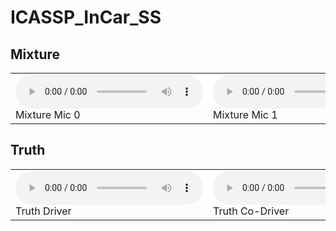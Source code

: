 # ICASSP_InCar_SS



## Mixture

<table>
  <tr>
    <td>
      <audio controls>
        <source src="./Audio_samples/MusicTruth_0_set1.wav" type="audio/mpeg">
      </audio>
      <figcaption> Mixture Mic 0 </figcaption>
    </td>
    <td>
      <audio controls>
        <source src="audio2.mp3" type="audio/mpeg">
        Your browser does not support the audio element.
      </audio>
      <figcaption> Mixture Mic 1 </figcaption>
    </td>
    <td>
      <audio controls>
        <source src="audio3.mp3" type="audio/mpeg">
        Your browser does not support the audio element.
      </audio>
      <figcaption> Mixture Mic 2 </figcaption>
    </td>
    <td>
      <audio controls>
        <source src="audio4.mp3" type="audio/mpeg">
        Your browser does not support the audio element.
      </audio>
      <figcaption> Mixture Mic 3 </figcaption>
    </td>
  </tr>
</table>

## Truth

<table>
  <tr>
    <td>
      <audio controls>
        <source src="audio1.mp3" type="audio/mpeg">
        Your browser does not support the audio element.
      </audio>
      <figcaption> Truth Driver </figcaption>
    </td>
    <td>
      <audio controls>
        <source src="audio2.mp3" type="audio/mpeg">
        Your browser does not support the audio element.
      </audio>
      <figcaption> Truth  Co-Driver </figcaption>
    </td>
    <td>
      <audio controls>
        <source src="audio3.mp3" type="audio/mpeg">
        Your browser does not support the audio element.
      </audio>
      <figcaption> Truth  Passenger </figcaption>
    </td>
    <td>
      <audio controls>
        <source src="audio4.mp3" type="audio/mpeg">
        Your browser does not support the audio element.
      </audio>
      <figcaption> Truth  Co-Passenger </figcaption>
    </td>
  </tr>
</table>







